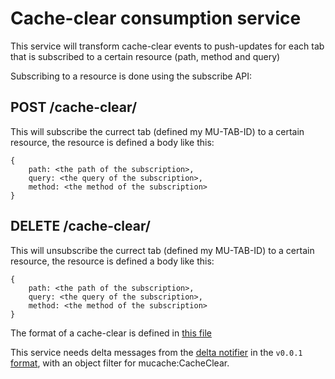 # Cache-clear consumption service

This service will transform cache-clear events to push-updates for each tab that is subscribed to a certain resource (path, method and query)

Subscribing to a resource is done using the subscribe API:


## POST /cache-clear/

This will subscribe the currect tab (defined my MU-TAB-ID) to a certain resource, the resource is defined a body like this:
```
{
    path: <the path of the subscription>,
    query: <the query of the subscription>,
    method: <the method of the subscription>
}
```

## DELETE /cache-clear/

This will unsubscribe the currect tab (defined my MU-TAB-ID) to a certain resource, the resource is defined a body like this:
```
{
    path: <the path of the subscription>,
    query: <the query of the subscription>,
    method: <the method of the subscription>
}
```


The format of a cache-clear is defined in [this file](./model.md)

This service needs delta messages from the [delta notifier](https://github.com/mu-semtech/delta-notifier) in the `v0.0.1` [format](https://github.com/mu-semtech/delta-notifier#delta-formats), with an object filter for mucache:CacheClear.
